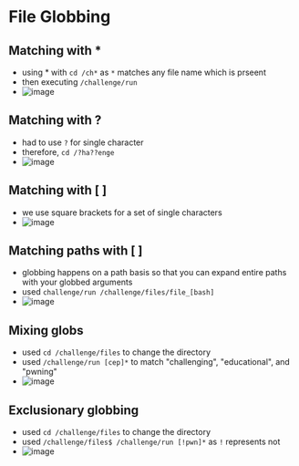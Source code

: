 # File Globbing

## Matching with *
- using * with `cd /ch*` as `*` matches any file name which is prseent  
- then executing `/challenge/run`
- ![image](https://github.com/user-attachments/assets/daa3f582-3b12-4719-ae26-1231dbb152f4)

## Matching with ?
- had to use `?` for single character
- therefore, `cd /?ha??enge`
- ![image](https://github.com/user-attachments/assets/cc6bc6d8-622b-4512-8e83-2b2e8b4849a1)

## Matching with [ ] 
- we use square brackets for a set of single characters
- ![image](https://github.com/user-attachments/assets/c70de843-a579-43c9-809e-d33f0397cc3e)

## Matching paths with [ ]  
- globbing happens on a path basis so that you can expand entire paths with your globbed arguments
- used `challenge/run /challenge/files/file_[bash]`  
- ![image](https://github.com/user-attachments/assets/c95fbda9-b5de-4094-a8c6-d36bed739ab2)

## Mixing globs
- used `cd /challenge/files` to change the directory
- used `/challenge/run [cep]*` to match "challenging", "educational", and "pwning"
- ![image](https://github.com/user-attachments/assets/edbf0dae-ef9f-461e-b213-d05e67fb4772)

## Exclusionary globbing 
- used `cd /challenge/files` to change the directory
- used `/challenge/files$ /challenge/run [!pwn]*` as `!` represents not
- ![image](https://github.com/user-attachments/assets/139aa60a-880b-4a2e-81b0-3c6312eb398e)  





